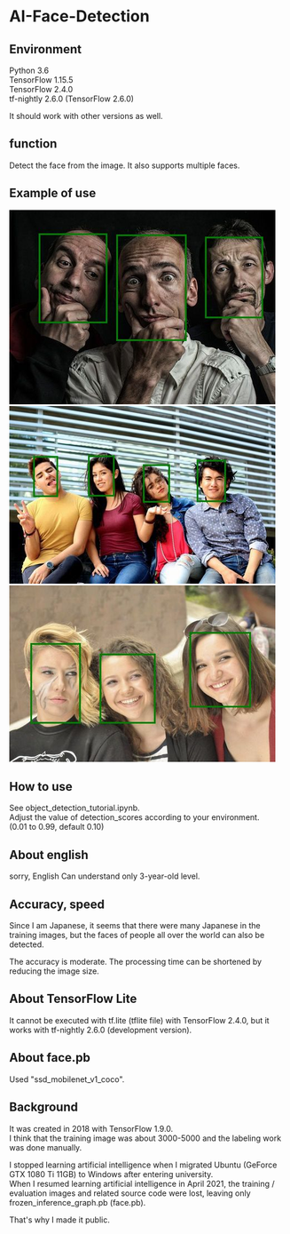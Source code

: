 # AI-Face-Detection

## Environment
Python 3.6  
TensorFlow 1.15.5  
TensorFlow 2.4.0  
tf-nightly 2.6.0 (TensorFlow 2.6.0)  
  
It should work with other versions as well.  
  
## function  
Detect the face from the image. It also supports multiple faces.  
  
## Example of use
<img src="https://github.com/TakeshiOkamoto/AI-Face-Detection/blob/main/images/result1.jpg">
  
<img src="https://github.com/TakeshiOkamoto/AI-Face-Detection/blob/main/images/result2.jpg">
  
<img src="https://github.com/TakeshiOkamoto/AI-Face-Detection/blob/main/images/result3.jpg">

## How to use  
See object_detection_tutorial.ipynb.  
Adjust the value of detection_scores according to your environment.  
(0.01 to 0.99, default 0.10)  

## About english  
sorry,  English Can understand only 3-year-old level.  
  
## Accuracy, speed
Since I am Japanese, it seems that there were many Japanese in the training images, but the faces of people all over the world can also be detected.  
  
The accuracy is moderate. The processing time can be shortened by reducing the image size.  
  
## About TensorFlow Lite  
It cannot be executed with tf.lite (tflite file) with TensorFlow 2.4.0, but it works with tf-nightly 2.6.0 (development version).  
  
## About face.pb  
Used "ssd_mobilenet_v1_coco".  
  
## Background  
It was created in 2018 with TensorFlow 1.9.0.  
I think that the training image was about 3000-5000 and the labeling work was done manually.  
  
I stopped learning artificial intelligence when I migrated Ubuntu (GeForce GTX 1080 Ti 11GB) to Windows after entering university.  
When I resumed learning artificial intelligence in April 2021, the training / evaluation images and related source code were lost, leaving only frozen_inference_graph.pb (face.pb).  
  
That's why I made it public.  
